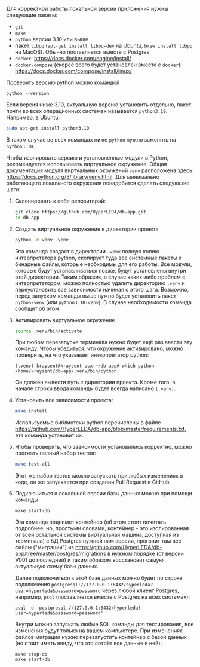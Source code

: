 Для корректной работы локальной версии приложения нужны следующие пакеты:

- `git`
- `make`
- `python` версии 3.10 или выше
- пакет `libpq` (`apt-get install libpq-dev` на Ubuntu, `brew install libpq` на MacOS). Обычно поставляется вместе с Postgres.
- `docker`: <https://docs.docker.com/engine/install/>
- `docker-compose` (скорее всего будет установлен вместе с `docker`): <https://docs.docker.com/compose/install/linux/>

Проверить версию python можно командой 
```
python --version
```
Если версия ниже 3.10, актуальную версию установить отдельно, пакет почти во всех операционных системах называется `python3.10`. Например, в Ubuntu:
```bash
sudo apt-get install python3.10
```
В таком случае во всех командах ниже `python` нужно заменить на `python3.10`.

Чтобы изолировать версию и установленные модули в Python, рекомендуется использовать виртуальное окружение. Общая документация модуля виртуальных окружений `venv` расположена здесь: <https://docs.python.org/3/library/venv.html>. Для минимально работающего локального окружения понадобится сделать следующие шаги:

1. Склонировать к себе репозиторий:
    ```bash
    git clone https://github.com/HyperLEDA/db-app.git
    cd db-app
    ```

2. Создать виртуальное окружение в директории проекта
    ```bash
    python -m venv .venv
    ```

    Эта команда создаст в директории `.venv` полную копию интерпретатора python, скопирует туда все системные пакеты и бинарные файлы, которые необходимы для его работы. Все модули, которые будут устанавливаться позже, будут установлены внутри этой директории. Таким образом, в случае каких-либо проблем с интерпретатором, можно полностью удалить директорию `.venv` и переустановить все зависимости начиная с этого шага.
    Возможно, перед запуском команды выше нужно будет установить пакет `python-venv` (или `python3.10-venv`). В случае необходимости команда сообщит об этом.

3. Активировать виртуальное окружение 
    ```bash
    source .venv/bin/activate
    ```
    При любом перезапуске терминала нужно будет ещё раз ввести эту команду. Чтобы убедиться, что окружение активировано, можно проверить, на что указывает интерпретатор python:

    ```
    (.venv) kraysent@kraysent-osx:~/db-app# which python 
    /home/kraysent/db-app/.venv/bin/python
    ```

    Он должен вывести путь к директории проекта. Кроме того, в начале строки ввода команды будет всегда написано `(.venv)`.

4. Установить все зависимости проекта:
    ```bash
    make install
    ```

    Используемые библиотеки python перечислены в файле <https://github.com/HyperLEDA/db-app/blob/master/requirements.txt>, эта команда установит их.

5. Чтобы проверить, что зависимости установились корректно, можно прогнать полный набор тестов:
    ```bash
    make test-all
    ```

    Этот же набор тестов можно запускать при любых изменениях в коде, он же запускается при создании Pull Request в GitHub.

6. Подключиться к локальной версии базы данных можно при помощи команды

    ```
    make start-db
    ```

    Эта команда поднимет контейнер (об этом стоит почитать подробнее, но, простыми словами, контейнер - это изолированная от всей остальной системы виртуальная машина, доступная из терминала) с БД Postgres нужной нам версии, прогонит там все файлы ("миграции") из <https://github.com/HyperLEDA/db-app/tree/master/postgres/migrations> в нужном порядке (от версии V001 до последней) и таким образом восстановит самую актуальную схему базы данных.

    Далее подключиться к этой базе данных можно будет по строке подключения `postgresql://127.0.0.1:6432/hyperleda?user=hyperleda&password=password` через любой клиент Postgres, например, `psql` (поставляется вместе с Postgres на всех системах):

    ```
    psql -d 'postgresql://127.0.0.1:6432/hyperleda?user=hyperleda&password=password'
    ```

    Внутри можно запускать любые SQL команды для тестирования, все изменения будут только на вашем компьютере. При изменениях файлов миграций нужно перезапустить контейнер с базой данных (но стоит иметь ввиду, что это сотрёт все данные в ней):

    ```
    make stop-db
    make start-db
    ```
